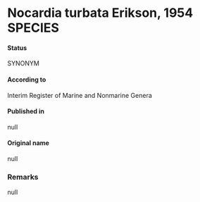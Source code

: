 # Nocardia turbata Erikson, 1954 SPECIES

#### Status
SYNONYM

#### According to
Interim Register of Marine and Nonmarine Genera

#### Published in
null

#### Original name
null

### Remarks
null